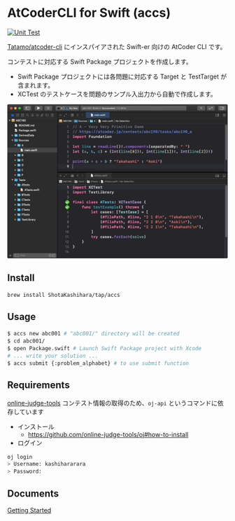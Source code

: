 # AtCoderCLI for Swift (accs)

[![Unit Test](https://github.com/ShotaKashihara/atcoder-cli-swift/workflows/Unit%20Test/badge.svg?event=push)](https://github.com/ShotaKashihara/atcoder-cli-swift/actions)

[Tatamo/atcoder-cli](https://github.com/Tatamo/atcoder-cli) にインスパイアされた Swift-er 向けの AtCoder CLI です。

コンテストに対応する Swift Package プロジェクトを作成します。


- Swift Package プロジェクトには各問題に対応する Target と TestTarget が含まれます。
- XCTest のテストケースを問題のサンプル入出力から自動で作成します。

<img src="misc/top.png">

## Install

```bash
brew install ShotaKashihara/tap/accs
```

## Usage

```bash
$ accs new abc001 # "abc001/" directory will be created
$ cd abc001/
$ open Package.swift # Launch Swift Package project with Xcode
# ... write your solution ...
$ accs submit {:problem_alphabet} # to use submit function
```

## Requirements

[online-judge-tools](https://github.com/online-judge-tools/oj)
コンテスト情報の取得のため、`oj-api` というコマンドに依存しています

- インストール
  - https://github.com/online-judge-tools/oj#how-to-install
- ログイン

```bash
oj login
> Username: kashihararara
> Password:
```

## Documents

[Getting Started](doc/getting_started.md)

